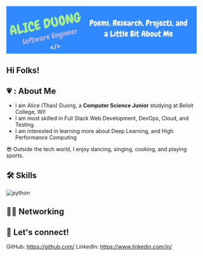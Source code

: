 <img width="1300" alt="test banner_1" src ="https://github.com/liceyoung/liceyoung/blob/main/AliceD_GithubBanner.jpg"/>


## Hi Folks! 

## 💗 : About Me

- I am Alice (Thao) Duong, a **Computer Science Junior** studying at Beloit College, WI! 
- I am most skilled in Full Stack Web Development, DevOps, Cloud, and Testing.
- I am interested in learning more about Deep Learning, and High Performance Computing

😎 Outside the tech world, I enjoy dancing, singing, cooking, and playing sports.

## 🛠️ Skills
 
![python](https://img.shields.io/badge/Python-000000?style=for-the-badge&logo=python&logoColor=white)


## 😶‍🌫️ Networking


## 📲 Let's connect!
GitHub: https://github.com/
LinkedIn: https://www.linkedin.com/in/


<!---
liceyoung/liceyoung is a ✨ special ✨ repository because its `README.md` (this file) appears on your GitHub profile.
You can click the Preview link to take a look at your changes.
--->
